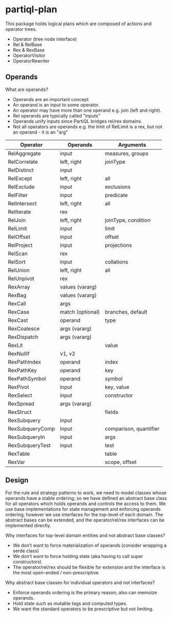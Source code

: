 # partiql-plan

This package holds logical plans which are composed of actions and operator trees.

* Operator (tree node interface)
* Rel & RelBase
* Rex & RexBase
* OperatorVisitor
* OperatorRewriter

## Operands

What are operands?

* Operands are an important concept
* An operand is an input to some operator.
* An operator may have more than one operand e.g. join (left and right).
* Rel operands are typically called "inputs"
* Operands unify inputs since PartiQL bridges rel/rex domains.
* Not all operators are operands e.g. the limit of RelLimit is a rex, but not an operand - it is an "arg"

| Operator        | Operands         | Arguments              |
|-----------------|------------------|------------------------|
| RelAggregate    | input            | measures, groups       |
| RelCorrelate    | left, right      | joinType               |
| RelDistinct     | input            |                        |
| RelExcept       | left, right      | all                    |
| RelExclude      | input            | exclusions             |
| RelFilter       | input            | predicate              |
| RelIntersect    | left, right      | all                    | 
| RelIterate      | rex              |                        |
| RelJoin         | left, right      | joinType, condition    |
| RelLimit        | input            | limit                  |
| RelOffset       | input            | offset                 |
| RelProject      | input            | projections            |
| RelScan         | rex              |                        |
| RelSort         | input            | collations             |
| RelUnion        | left, right      | all                    |
| RelUnpivot      | rex              |                        |
| RexArray        | values (vararg)  |                        |
| RexBag          | values (vararg)  |                        |
| RexCall         | args             |                        |
| RexCase         | match (optional) | branches, default      |
| RexCast         | operand          | type                   |
| RexCoalesce     | args (vararg)    |                        |
| RexDispatch     | args (vararg)    |                        |
| RexLit          |                  | value                  |
| RexNullIf       | v1, v2           |                        |
| RexPathIndex    | operand          | index                  |
| RexPathKey      | operand          | key                    |
| RexPathSymbol   | operand          | symbol                 |
| RexPivot        | input            | key, value             |
| RexSelect       | input            | constructor            |
| RexSpread       | args (vararg)    |                        |
| RexStruct       |                  | fields                 |
| RexSubquery     | input            |                        |
| RexSubqueryComp | input            | comparison, quantifier |
| RexSubqueryIn   | input            | args                   |
| RexSubqueryTest | input            | test                   |
| RexTable        |                  | table                  |
| RexVar          |                  | scope, offset          | 

## Design

For the rule and strategy patterns to work, we need to model classes whose operands have a stable ordering;
so we have defined an abstract base class for all operators which holds operands and controls the access to them.
We use base implementations for state management and enforcing operands ordering; however we use interfaces for the
top-level of each domain. The abstract bases can be extended, and the operator/rel/rex interfaces can be implemented
directly.

Why interfaces for top-level domain entities and not abstract base classes?

* We don’t want to force materialization of operands (consider wrapping a serde class)
* We don’t want to force holding state (aka having to call super constructors)
* The operator/rel/rex should be flexible for extension and the interface is the most open-ended / non-prescriptive.

Why abstract base classes for individual operators and not interfaces?

* Enforce operands ordering is the primary reason; also can memoize operands.
* Hold state such as mutable tags and computed types.
* We want the standard operators to be prescriptive but not limiting.
